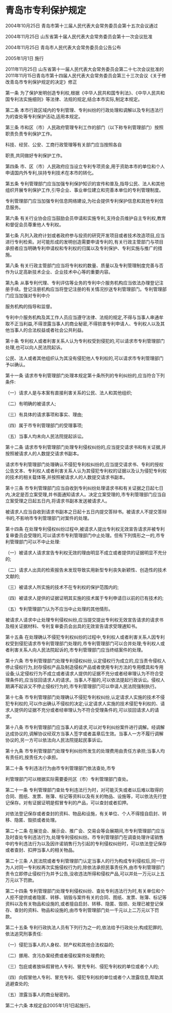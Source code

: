 # 青岛市专利保护规定

2004年10月25日 青岛市第十三届人民代表大会常务委员会第十五次会议通过

2004年11月25日 山东省第十届人民代表大会常务委员会第十一次会议批准

2004年11月25日 青岛市人民代表大会常务委员会公告公布

2005年1月1日 施行

2011年11月25日 山东省第十一届人民代表大会常务委员会第二十七次会议批准的2011年11月15日青岛市第十四届人民代表大会常务委员会第三十三次会议《关于修改青岛市专利保护规定的决定》修正



第一条 为了保护发明创造专利权,根据《中华人民共和国专利法》、《中华人民共和国专利法实施细则》等法律、法规的规定,结合本市实际,制定本规定。

第二条 本市行政区域内的专利管理、专利纠纷的行政处理和调解以及专利违法行为的查处等专利保护活动,适用本规定。

第三条 市和区（市）人民政府管理专利工作的部门（以下称专利管理部门）按照职责负责专利保护工作。

科技、经贸、公安、工商行政管理等有关部门应当按照各自

职责,共同做好专利保护工作。

第四条 市、区（市）人民政府应当设立专利专项资金,用于资助本市的单位和个人申请国内外专利,扶持专利技术在本市的转化。

第五条 专利管理部门应当加强专利保护知识的宣传和普及,指导公民、法人和其他组织开展专利保护工作,引导企业、事业单位建立和完善本单位的专利管理制度。

专利管理部门应当加强专利信息网络建设,为社会提供专利保护信息和其他专利信息服务。

第六条 有关行业协会应当鼓励会员申请和实施专利,支持会员维护自主专利权,教育和督促会员尊重他人专利权。

第七条 凡列入政府计划或者政府参与投资的研究开发项目或者技术改造项目,应当进行专利检索。对可能形成的发明创造需要申请专利的,有关行政主管部门与项目承担者应当明确专利申请权和专利权的归属以及专利保护、专利实施与推广的措施。

第八条 有关行政主管部门应当将专利权的数量、质量以及专利管理制度完善与否作为认定高新技术企业、企业技术中心等的重要内容。

第九条 从事专利代理、专利评估等业务的专利中介服务机构应当依法办理登记注册手续。登记注册机构应当将登记注册的有关情况抄送专利管理部门。专利管理部门应当加强对专利中介

服务机构的指导和监督。

专利中介服务机构及其工作人员应当遵守法律、法规的规定,不得与当事人串通牟取不正当利益,不得泄露当事人的商业秘密,不得损害专利申请人、专利权人以及其他当事人的合法权益或者社会公共利益。

第十条 专利权人或者利害关系人认为专利权受到侵犯的,可以请求市专利管理部门处理,也可以向人民法院起诉。

公民、法人或者其他组织认为其没有侵犯他人专利权的,可以请求市专利管理部门予以确认。

第十一条 请求市专利管理部门处理本规定第十条所列的专利纠纷的,应当符合下列条件:

（一）请求人是与本案有直接利害关系的公民、法人和其他组织;

（二）有明确的被请求人;

（三）有具体的请求事项和事实、理由;

（四）属于市专利管理部门的受理事项;

（五）当事人均未向人民法院提起诉讼。

第十二条 请求市专利管理部门处理专利侵权纠纷的,应当提交请求书和有关证据,并按照被请求人的人数提交请求书副本。

请求市专利管理部门处理确认不侵犯专利权纠纷的,应当提交请求书、专利的授权公告文本、专利权人或者利害关系人认为其侵犯专利权的证据以及认为侵犯专利权的技术的相关载体等,并按照被请求人的人数提交请求书副本。

第十三条 市专利管理部门应当自收到专利纠纷处理请求书和有关证据之日起七日内,决定是否立案受理,并书面通知请求人。决定立案受理的,市专利管理部门应当自立案受理之日起五日内,将请求书副本发送被请求人。

被请求人应当自收到请求书副本之日起十五日内提交答辩书。被请求人不提交答辩书的,不影响市专利管理部门对案件的处理。

第十四条 在处理专利侵权纠纷过程中,被请求人提出专利权无效宣告请求并被专利复审委员会受理的,可以请求市专利管理部门中止处理。但有下列情形之一的,市专利管理部门可以不中止处理:

（一）被请求人请求宣告专利权无效的理由明显不成立或者提供的证据明显不充分的;

（二）请求人出具的检索报告未发现导致实用新型专利丧失新颖性、创造性的技术文献的;

（三）被请求人所实施的技术不在专利权的保护范围内的;

（四）被请求人提供的证据证明其实施的技术属于专利申请日以前的已有技术的;

（五）专利管理部门认为不应当中止处理的其他情形。

被请求人请求中止处理专利侵权纠纷,应当提交提出专利权无效宣告请求的请求书及相关证据材料、专利复审委员会出具的无效宣告请求受理通知书。

第十五条 在处理确认不侵犯专利权纠纷的过程中,专利权人或者利害关系人因专利权受到侵犯请求市专利管理部门处理的,市专利管理部门可以合并处理;专利权人或者利害关系人向人民法院起诉的,市专利管理部门应当终结案件的处理。

第十六条 市专利管理部门处理专利侵权纠纷,认定侵权行为成立的,应当责令侵权人停止侵权行为,封存侵权产品及制造侵权产品或者使用专利方法的专用模具和专用设备;认定侵权行为不成立或者请求人提供的证据不充分或者经审理认为不符合受理条件的,应当驳回请求人的请求。当事人不服的,可以依法提起行政诉讼。侵权人期满不起诉又不停止侵权行为的,市专利管理部门可以申请人民法院强制执行。

第十七条 市专利管理部门处理确认不侵犯专利权纠纷,认定请求人实施的技术不侵犯专利权的,可以作出确认不侵权的决定;认定请求人实施的技术侵犯专利权的、请求人提供的证据不充分或者经审理认为不符合受理条件的,可以驳回请求人的请求。

第十八条 市专利管理部门应当事人的请求,可以对专利纠纷案件进行调解。经调解达成协议的,调解协议经双方当事人签字或者盖章后生效。当事人一方不履行调解协议的,另一方可以依法向人民法院提起民事诉讼。

第十九条 市专利管理部门处理专利纠纷所发生的处理费用由责任方承担;当事人均有责任的,按责任大小承担。

第二十条 专利违法行为由市专利管理部门依法查处,市专

利管理部门可以根据实际需要委托区（市）专利管理部门查处。

第二十一条 专利管理部门查处专利违法行为时，对可能灭失或者以后难以取得的合同、图纸、发票、账簿、标记等资料以及有关的物品、设施等，可以依法先行登记保存。对有证据证明是假冒专利的产品，可以查封或者扣押。

对依法登记保存或者查封的资料、物品和设施，有关单位、个人不得擅自启封、转移、隐匿、毁损或者处理。

第二十二条 在展览会、展示会、推广会、交易会等会展期间,市专利管理部门应当及时查处专利违法行为,处理专利侵权纠纷。市专利管理部门在调查处理许诺销售中的专利违法行为以及因许诺销售行为引起的专利侵权纠纷时，可以依法登记保存或者查封、扣押当事人的相关物品。

第二十三条 人民法院或者专利管理部门认定当事人的行为构成专利侵权后,同一行为人对同一专利权再次实施侵权行为的,除依法承担民事责任外,由市专利管理部门责令立即停止侵权行为并予公告,没收违法所得和侵权产品,可以并处一万元以上五万元以下罚款。

第二十四条 专利管理部门处理专利侵权纠纷、查处专利违法行为时,有关单位和个人拒不提供或者隐匿、转移、销毁与案件有关的合同、图纸、发票、账簿、标记等资料以及有关物品和设施的,或者擅自启封、转移、隐匿、毁损、处理已被登记保存、查封的资料、物品和设施的,由市专利管理部门处一千元以上二万元以下罚款。

第二十五条 专利行政执法人员有下列行为之一的,依法给予行政处分;构成犯罪的,依法追究刑事责任:

（一）侵犯当事人的人身权、财产权和其他合法权益的;

（二）挪用、贪污办案经费或者侵权案件处理费的;

（三）包庇或者放纵假冒他人专利、冒充专利、侵犯专利权的单位或者个人的;

（四）向假冒他人专利、冒充专利、侵犯专利权的单位或者个人泄露信息,帮助其逃避查处的;

（五）泄露当事人的商业秘密的。

第二十六条 本规定自2005年1月1日起施行。